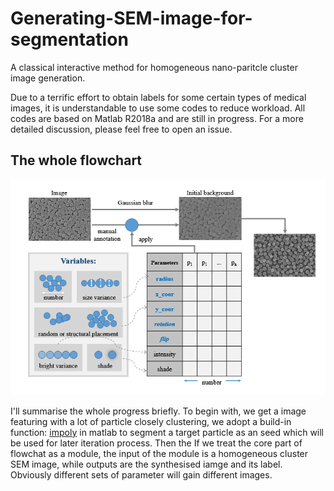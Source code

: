# Generating-SEM-image-for-segmentation
A classical interactive method for homogeneous nano-paritcle cluster image generation.

Due to a terrific effort to obtain labels for some certain types of medical images, it is understandable to use some codes to reduce workload. All codes are based on Matlab R2018a and are still in progress. For a more detailed discussion, please feel free to open an issue.

## The whole flowchart

![Flowchart](https://github.com/AdamGreen95/Generating-SEM-image-for-segmentation/raw/master/20200904200408.png)

I'll summarise the whole progress briefly. To begin with, we get a image featuring with a lot of particle closely clustering, we adopt a build-in function: [impoly](https://de.mathworks.com/help/images/ref/impoly.html) in matlab to segment a target particle as an seed which will be used for later iteration process. Then the 
If we treat the core part of flowchat as a module, the input of the module is a homogeneous cluster SEM image, while outputs are the synthesised iamge and its label. Obviously different sets of parameter will gain different images. 
